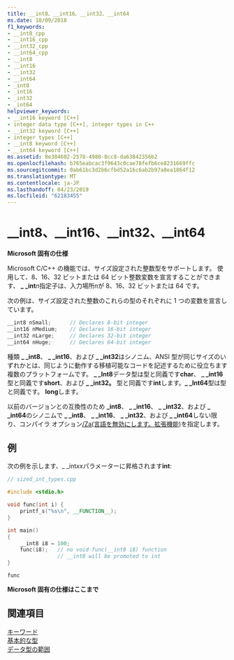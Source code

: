 ```yaml
---
title: __int8、__int16、__int32、__int64
ms.date: 10/09/2018
f1_keywords:
- __int8_cpp
- __int16_cpp
- __int32_cpp
- __int64_cpp
- __int8
- __int16
- __int32
- __int64
- _int8
- _int16
- _int32
- _int64
helpviewer_keywords:
- __int16 keyword [C++]
- integer data type [C++], integer types in C++
- __int32 keyword [C++]
- integer types [C++]
- __int8 keyword [C++]
- __int64 keyword [C++]
ms.assetid: 8e384602-2578-4980-8cc8-da63842356b2
ms.openlocfilehash: b765eabcac3f9643c0cae78fefb6ce8231669ffc
ms.sourcegitcommit: 0ab61bc3d2b6cfbd52a16c6ab2b97a8ea1864f12
ms.translationtype: MT
ms.contentlocale: ja-JP
ms.lasthandoff: 04/23/2019
ms.locfileid: "62183455"
---
```

# <a name="int8-int16-int32-int64"></a>__int8、__int16、__int32、__int64

**Microsoft 固有の仕様**

Microsoft C/C++ の機能では、サイズ設定された整数型をサポートします。 使用して、8、16、32 ビットまたは 64 ビット整数変数を宣言することができます、 **_ _int**<em>n</em>指定子は、入力場所*n*が 8、16、32 ビットまたは 64 です。

次の例は、サイズ設定された整数のこれらの型のそれぞれに 1 つの変数を宣言しています。

```cpp
__int8 nSmall;      // Declares 8-bit integer
__int16 nMedium;    // Declares 16-bit integer
__int32 nLarge;     // Declares 32-bit integer
__int64 nHuge;      // Declares 64-bit integer
```

種類 **_ _int8**、 **_ _int16**、および **_ _int32**はシノニム、ANSI 型が同じサイズのいずれかとは、同じように動作する移植可能なコードを記述するために役立ちます複数のプラットフォームです。 **_ _Int8**データ型は型と同義です**char**、 **_ _int16**型と同義です**short**、および **_ _int32。** 型と同義です**int**します。**_ _Int64**型は型と同義です。 **long**します。

以前のバージョンとの互換性のため **_int8**、 **_ _int16**、 **_ _int32**、および **_ _int64**のシノニムで **_ _int8**、 **_ _int16**、 **_ _int32**、および **_ _int64**しない限り、コンパイラ オプション[/Za\(言語を無効にします。拡張機能)](../build/reference/za-ze-disable-language-extensions.md)を指定します。

## <a name="example"></a>例

次の例を示します、_ _int*xx*パラメーターに昇格されます**int**:

```cpp
// sized_int_types.cpp

#include <stdio.h>

void func(int i) {
    printf_s("%s\n", __FUNCTION__);
}

int main()
{
    __int8 i8 = 100;
    func(i8);   // no void func(__int8 i8) function
                // __int8 will be promoted to int
}
```

```Output
func
```

**Microsoft 固有の仕様はここまで**

## <a name="see-also"></a>関連項目

[キーワード](../cpp/keywords-cpp.md)<br/>
[基本的な型](../cpp/fundamental-types-cpp.md)<br/>
[データ型の範囲](../cpp/data-type-ranges.md)<br/>
